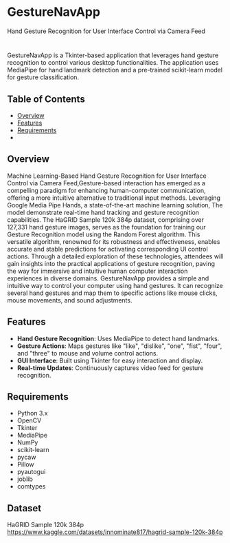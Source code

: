 # GestureNavApp

Hand Gesture Recognition for User Interface Control via Camera Feed
#
GestureNavApp is a Tkinter-based application that leverages hand gesture recognition to control various desktop functionalities. The application uses MediaPipe for hand landmark detection and a pre-trained scikit-learn model for gesture classification.

## Table of Contents

- [Overview](#overview)
- [Features](#features)
- [Requirements](#requirements)
-
## Overview

Machine Learning-Based Hand Gesture Recognition for User Interface Control via Camera Feed,Gesture-based interaction has emerged as a compelling paradigm for enhancing human-computer communication, offering a more intuitive alternative to traditional input methods. Leveraging Google Media Pipe Hands, a state-of-the-art machine learning solution, The model demonstrate real-time hand tracking and gesture recognition capabilities. The HaGRID Sample 120k 384p dataset, comprising over 127,331 hand gesture images, serves as the foundation for training our Gesture Recognition model using the Random Forest algorithm. This versatile algorithm, renowned for its robustness and effectiveness, enables accurate and stable predictions for activating corresponding UI control actions. Through a detailed exploration of these technologies, attendees will gain insights into the practical applications of gesture recognition, paving the way for immersive and intuitive human computer interaction experiences in diverse domains.
GestureNavApp provides a simple and intuitive way to control your computer using hand gestures. It can recognize several hand gestures and map them to specific actions like mouse clicks, mouse movements, and sound adjustments.

## Features

- **Hand Gesture Recognition**: Uses MediaPipe to detect hand landmarks.
- **Gesture Actions**: Maps gestures like "like", "dislike", "one", "fist", "four", and "three" to mouse and volume control actions.
- **GUI Interface**: Built using Tkinter for easy interaction and display.
- **Real-time Updates**: Continuously captures video feed for gesture recognition.

## Requirements

- Python 3.x
- OpenCV
- Tkinter
- MediaPipe
- NumPy
- scikit-learn
- pycaw
- Pillow
- pyautogui
- joblib
- comtypes

## Dataset

HaGRID Sample 120k 384p
https://www.kaggle.com/datasets/innominate817/hagrid-sample-120k-384p

